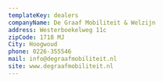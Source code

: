 ```yaml
---
templateKey: dealers
companyName: De Graaf Mobiliteit & Welzijn
address: Westerboekelweg 11c
zipCode: 1718 MJ
City: Hoogwoud
phone: 0226-355546
mail: info@degraafmobiliteit.nl
site: www.degraafmobiliteit.nl
---
```


